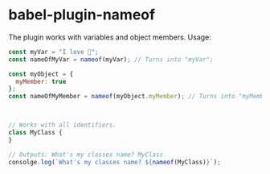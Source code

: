 # babel-plugin-nameof
The plugin works with variables and object members.
Usage:

```javascript
const myVar = "I love 🦄";
const nameOfMyVar = nameof(myVar); // Turns into "myVar";

const myObject = {
  myMember: true
};
const nameOfMyMember = nameof(myObject.myMember); // Turns into "myMember";



// Works with all identifiers.
class MyClass {
}

// Outputs: What's my classes name? MyClass
consolge.log(`What's my classes name? ${nameof(MyClass)}`);
```
